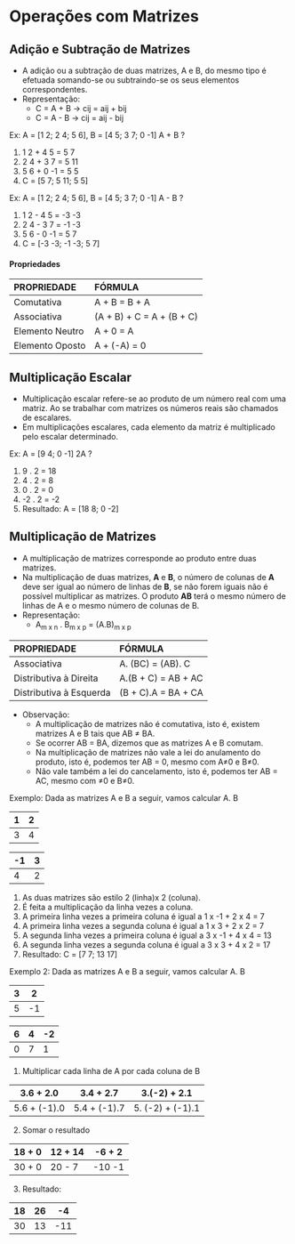 # Operações com Matrizes

## Adição e Subtração de Matrizes
- A adição ou a subtração de duas matrizes, A e B, do mesmo tipo é efetuada somando-se ou subtraindo-se os seus elementos correspondentes.
- Representação:
  - C = A + B → cij = aij + bij
  - C = A - B → cij = aij - bij

Ex: A = [1 2; 2 4; 5 6], B = [4 5; 3 7; 0 -1] A + B ?  

1. 1 2 + 4 5 = 5 7
2. 2 4 + 3 7 = 5 11
3. 5 6 + 0 -1 = 5 5
4. C = [5 7; 5 11; 5 5]

Ex: A = [1 2; 2 4; 5 6], B = [4 5; 3 7; 0 -1] A - B ?  

1. 1 2 - 4 5 = -3 -3
2. 2 4 - 3 7 = -1 -3
3. 5 6 - 0 -1 = 5 7
4. C = [-3 -3; -1 -3; 5 7]

#### Propriedades

| PROPRIEDADE     | FÓRMULA                   |
|:----------------|:--------------------------|
| Comutativa      | A + B = B + A             |
| Associativa     | (A + B) + C = A + (B + C) |
| Elemento Neutro | A + 0 = A                 |
| Elemento Oposto | A + (-A) = 0              |

## Multiplicação Escalar
- Multiplicação escalar refere-se ao produto de um número real com uma matriz. Ao se trabalhar com matrizes os números reais são chamados de escalares.
- Em multiplicações escalares, cada elemento da matriz é multiplicado pelo escalar determinado.

Ex: A = [9 4; 0 -1] 2A ?

1. 9 . 2 = 18
2. 4 . 2 = 8
3. 0 . 2 = 0
4. -2 . 2 = -2
5. Resultado: A = [18 8; 0 -2]

## Multiplicação de Matrizes
- A multiplicação de matrizes corresponde ao produto entre duas matrizes. 
- Na multiplicação de duas matrizes, **A** e **B**, o número de colunas de **A** deve ser igual ao número de linhas de **B**, se não forem iguais não é possível multiplicar as matrizes. O produto **AB** terá o mesmo número de linhas de A e o mesmo número de colunas de B.
- Representação:
  - A<sub>m x n</sub> . B<sub>m x p</sub> = (A.B)<sub>m x p</sub>

| PROPRIEDADE             | FÓRMULA             |
|:------------------------|:--------------------|
| Associativa             | A. (BC) = (AB). C   |
| Distributiva à Direita  | A.(B + C) = AB + AC |
| Distributiva à Esquerda | (B + C).A = BA + CA |

- Observação:
  - A multiplicação de matrizes não é comutativa, isto é, existem matrizes A e B tais que AB ≠ BA.
  - Se ocorrer AB = BA, dizemos que as matrizes A e B comutam.
  - Na multiplicação de matrizes não vale a lei do anulamento do produto, isto é, podemos ter AB = 0, mesmo com A≠0 e B≠0.
  - Não vale também a lei do cancelamento, isto é, podemos ter AB = AC, mesmo com ≠0 e B≠0.

Exemplo: Dada as matrizes A e B a seguir, vamos calcular A. B  

| 1 | 2 |
|---|---|
| 3 | 4 |

|-1 | 3 |
|---|---|
| 4 | 2 |

1. As duas matrizes são estilo 2 (linha)x 2 (coluna).
2. É feita a multiplicação da linha vezes a coluna. 
3. A primeira linha vezes a primeira coluna é igual a 1 x -1 + 2 x 4 = 7
4. A primeira linha vezes a segunda coluna é igual a 1 x 3 + 2 x 2 = 7 
5. A segunda linha vezes a primeira coluna é igual a 3 x -1 + 4 x 4 = 13
6. A segunda linha vezes a segunda coluna é igual a 3 x 3 + 4 x 2 = 17
7. Resultado: C =  [7 7; 13 17]

Exemplo 2: Dada as matrizes A e B a seguir, vamos calcular A. B  

| 3 | 2 |
|---|---|
| 5 | -1|

| 6 | 4 | -2|
|---|---|---|
| 0 | 7 | 1 |

1. Multiplicar cada linha de A por cada coluna de B

| 3.6 + 2.0    | 3.4 + 2.7    | 3.(-2) + 2.1     |
|--------------|--------------|------------------|
| 5.6 + (-1).0 | 5.4 + (-1).7 | 5. (-2) + (-1).1 |

2. Somar o resultado

| 18 + 0 | 12 + 14 | -6 + 2 |
|--------|---------|--------|
| 30 + 0 | 20 - 7  | -10 -1 |

3. Resultado:

| 18 | 26 | -4 |
|----|----|----|
| 30 | 13 | -11|